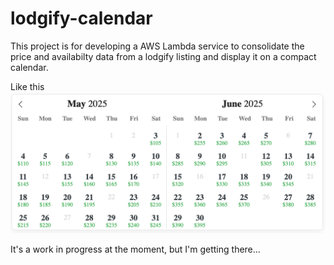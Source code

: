 # lodgify-calendar

This project is for developing a AWS Lambda service to consolidate the price and availabilty data from a lodgify listing and display it on a compact calendar.

Like this
![sample calendar display](docs/availability-price-calendar.png)


It's a work in progress at the moment, but I'm getting there...